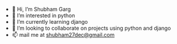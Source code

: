 - 👋 Hi, I’m Shubham Garg
- 👀 I’m interested in python
- 🌱 I’m currently learning django
- 💞️ I’m looking to collaborate on projects using python and django
- 📫 mail me at shubham27dec@gmail.com

<!---
shubham27dec/shubham27dec is a ✨ special ✨ repository because its `README.md` (this file) appears on your GitHub profile.
You can click the Preview link to take a look at your changes.
--->
